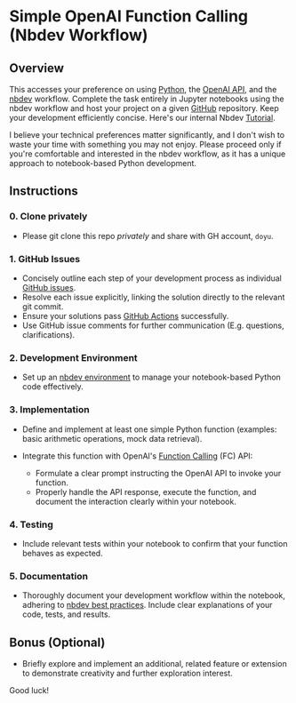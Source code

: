 # Simple OpenAI Function Calling (Nbdev Workflow)

## Overview

This accesses your preference on using [Python](https://www.python.org/), the [OpenAI API](https://platform.openai.com/docs/api-reference), and the [nbdev](https://nbdev.fast.ai/) workflow. Complete the task entirely in Jupyter notebooks using the nbdev workflow and host your project on a given [GitHub](https://github.com/) repository. Keep your development efficiently concise. Here's our internal Nbdev [Tutorial](https://youtu.be/y-V3XDPyUws?si=KHaiofRfeiYqseAD).

I believe your technical preferences matter significantly, and I don't wish to waste your time with something you may not enjoy. Please proceed only if you're comfortable and interested in the nbdev workflow, as it has a unique approach to notebook-based Python development.

## Instructions

### 0. Clone privately
* Please git clone this repo *privately* and share with GH account, `doyu`.

### 1. GitHub Issues

* Concisely outline each step of your development process as individual [GitHub issues](https://docs.github.com/en/issues).
* Resolve each issue explicitly, linking the solution directly to the relevant git commit.
* Ensure your solutions pass [GitHub Actions](https://docs.github.com/en/actions) successfully.
* Use GitHub issue comments for further communication (E.g. questions, clarifications).

### 2. Development Environment

* Set up an [nbdev environment](https://nbdev.fast.ai/getting_started.html) to manage your notebook-based Python code effectively.

### 3. Implementation

* Define and implement at least one simple Python function (examples: basic arithmetic operations, mock data retrieval).
* Integrate this function with OpenAI's [Function Calling](https://platform.openai.com/docs/api-reference/chat/create#chat-create-function_call) (FC) API:

  * Formulate a clear prompt instructing the OpenAI API to invoke your function.
  * Properly handle the API response, execute the function, and document the interaction clearly within your notebook.

### 4. Testing

* Include relevant tests within your notebook to confirm that your function behaves as expected.

### 5. Documentation

* Thoroughly document your development workflow within the notebook, adhering to [nbdev best practices](https://nbdev.fast.ai/tutorials/tutorial.html). Include clear explanations of your code, tests, and results.

## Bonus (Optional)

* Briefly explore and implement an additional, related feature or extension to demonstrate creativity and further exploration interest.

Good luck!
